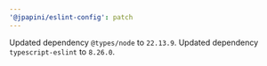 ```yaml
---
'@jpapini/eslint-config': patch
---
```


Updated dependency `@types/node` to `22.13.9`.
Updated dependency `typescript-eslint` to `8.26.0`.
